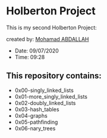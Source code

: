 # Holberton Project

This is my second Holberton Project:

created by: [Mohamad ABDALLAH](https://www.linkedin.com/in/m-abdallah/)

* Date: 09/07/2020
* Time: 09:28

## This repository contains:

* 0x00-singly_linked_lists
* 0x01-more_singly_linked_lists
* 0x02-doubly_linked_lists
* 0x03-hash_tables
* 0x04-graphs
* 0x05-pathfinding
* 0x06-nary_trees

